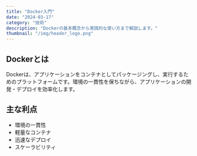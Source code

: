 ```yaml
---
title: "Docker入門"
date: "2024-03-17"
category: "技術"
description: "Dockerの基本概念から実践的な使い方まで解説します。"
thumbnail: "/img/header_logo.png"
---
```


## Dockerとは

Dockerは、アプリケーションをコンテナとしてパッケージングし、実行するためのプラットフォームです。環境の一貫性を保ちながら、アプリケーションの開発・デプロイを効率化します。

## 主な利点

- 環境の一貫性
- 軽量なコンテナ
- 迅速なデプロイ
- スケーラビリティ 